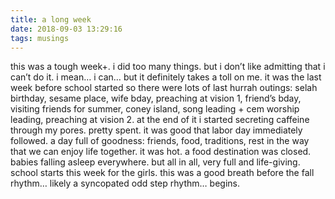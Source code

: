 ```yaml
---
title: a long week
date: 2018-09-03 13:29:16
tags: musings
---
```

this was a tough week+. i did too many things. but i don’t like admitting that i can’t do it. i mean… i can… but it definitely takes a toll on me. it was the last week before school started so there were lots of last hurrah outings: selah birthday, sesame place, wife bday, preaching at vision 1, friend’s bday, visiting friends for summer, coney island, song leading + cem worship leading, preaching at vision 2. at the end of it i started secreting caffeine through my pores. pretty spent. it was good that labor day immediately followed. a day full of goodness: friends, food, traditions, rest in the way that we can enjoy life together. it was hot. a food destination was closed. babies falling asleep everywhere. but all in all, very full and life-giving. school starts this week for the girls. this was a good breath before the fall rhythm… likely a syncopated odd step rhythm… begins.
